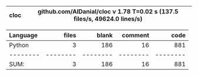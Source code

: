 cloc|github.com/AlDanial/cloc v 1.78  T=0.02 s (137.5 files/s, 49624.0 lines/s)
--- | ---

Language|files|blank|comment|code
:-------|-------:|-------:|-------:|-------:
Python|3|186|16|881
--------|--------|--------|--------|--------
SUM:|3|186|16|881
